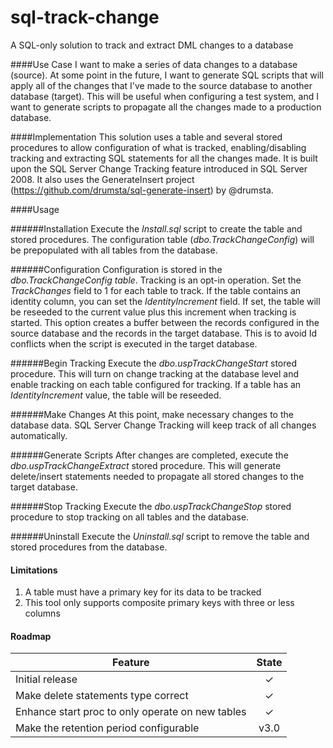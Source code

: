 # sql-track-change
A SQL-only solution to track and extract DML changes to a database

####Use Case
I want to make a series of data changes to a database (source).  At some point in the future, I want to generate SQL scripts that will apply all of the changes that I've made to the source database to another database (target).  This will be useful when configuring a test system, and I want to generate scripts to propagate all the changes made to a production database.

####Implementation
This solution uses a table and several stored procedures to allow configuration of what is tracked, enabling/disabling tracking and extracting SQL statements for all the changes made.  It is built upon the SQL Server Change Tracking feature introduced in SQL Server 2008. It also uses the GenerateInsert project (https://github.com/drumsta/sql-generate-insert) by @drumsta.

####Usage

######Installation
Execute the _Install.sql_ script to create the table and stored procedures.  The configuration table (_dbo.TrackChangeConfig_) will be prepopulated with all tables from the database.

######Configuration
Configuration is stored in the _dbo.TrackChangeConfig table_.  Tracking is an opt-in operation.  Set the _TrackChanges_ field to 1 for each table to track.  If the table contains an identity column, you can set the _IdentityIncrement_ field.  If set, the table will be reseeded to the current value plus this increment when tracking is started.  This option creates a buffer between the records configured in the source database and the records in the target database.  This is to avoid Id conflicts when the script is executed in the target database. 

######Begin Tracking
Execute the _dbo.uspTrackChangeStart_ stored procedure.  This will turn on change tracking at the database level and enable tracking on each table configured for tracking.  If a table has an _IdentityIncrement_ value, the table will be reseeded.

######Make Changes
At this point, make necessary changes to the database data.  SQL Server Change Tracking will keep track of all changes automatically.

######Generate Scripts
After changes are completed, execute the _dbo.uspTrackChangeExtract_ stored procedure.  This will generate delete/insert statements needed to propagate all stored changes to the target database.

######Stop Tracking
Execute the _dbo.uspTrackChangeStop_ stored procedure to stop tracking on all tables and the database.

######Uninstall
Execute the _Uninstall.sql_ script to remove the table and stored procedures from the database.

#### Limitations
1. A table must have a primary key for its data to be tracked
2. This tool only supports composite primary keys with three or less columns

#### Roadmap

Feature                                                                     | State
--------------------------------------------------------------------------- | :------------:
Initial release                                                             | ✓
Make delete statements type correct                                         | ✓
Enhance start proc to only operate on new tables                            | ✓
Make the retention period configurable                                      | v3.0


